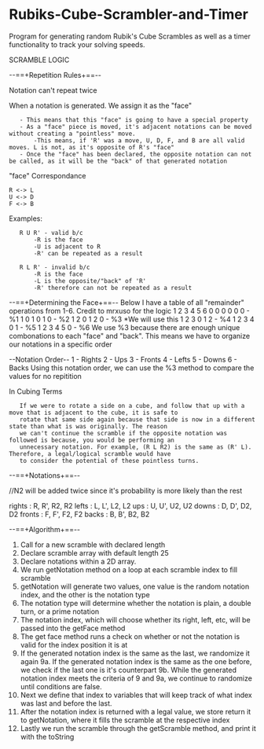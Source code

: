 # Rubiks-Cube-Scrambler-and-Timer
Program for generating random Rubik's Cube Scrambles as well as a timer functionality to track your solving speeds.

SCRAMBLE LOGIC

 --==+Repetition Rules+==--
 
 Notation can't repeat twice
  
 When a notation is generated. We assign it as the "face"
 
       - This means that this "face" is going to have a special property
       - As a "face" piece is moved, it's adjacent notations can be moved without creating a "pointless" move.
           -This means, if 'R' was a move, U, D, F, and B are all valid moves. L is not, as it's opposite of R's "face"
       - Once the "face" has been declared, the opposite notation can not be called, as it will be the "back" of that generated notation 
  
   "face" Correspondance
   
    R <-> L
    U <-> D
    F <-> B
  
  Examples:
  
       R U R' - valid b/c
           -R is the face
           -U is adjacent to R
           -R' can be repeated as a result
  
       R L R' - invalid b/c
           -R is the face
           -L is the opposite/"back" of 'R'
           -R' therefore can not be repeated as a result
  
  --==+Determining the Face+==--
  Below I have a table of all "remainder" operations from 1-6. Credit to mrxuso for the logic
  1 2 3 4 5 6
  0 0 0 0 0 0 - %1
  1 0 1 0 1 0 - %2
  1 2 0 1 2 0 - %3 *We will use this
  1 2 3 0 1 2 - %4
  1 2 3 4 0 1 - %5
  1 2 3 4 5 0 - %6
  We use %3 because there are enough unique combonations to each "face" and "back".
  This means we have to organize our notations in a specific order
  
  --Notation Order--
       1 - Rights
       2 - Ups
       3 - Fronts
       4 - Lefts
       5 - Downs
       6 - Backs
  Using this notation order, we can use the %3 method to compare the values for no repitition 
  
  In Cubing Terms
  
       If we were to rotate a side on a cube, and follow that up with a move that is adjacent to the cube, it is safe to
       rotate that same side again because that side is now in a different state than what is was originally. The reason
       we can't continue the scramble if the opposite notation was followed is because, you would be performing an
       unnecessary notation. For example, (R L R2) is the same as (R' L). Therefore, a legal/logical scramble would have
       to consider the potential of these pointless turns.
  
  --==+Notations+==--
  
   //N2 will be added twice since it's probability is more likely than the rest
   
   rights : R, R', R2, R2
   lefts : L, L', L2, L2
   ups : U, U', U2, U2
   downs : D, D', D2, D2
   fronts : F, F', F2, F2
   backs : B, B', B2, B2
  
  
  --==+Algorithm+==--
  
  1. Call for a new scramble with declared length
  2. Declare scramble array with default length 25
  3. Declare notations within a 2D array.
  4. We run getNotation method on a loop at each scramble index to fill scramble
  5. getNotation will generate two values, one value is the random notation index, and the other is the notation type
  6. The notation type will determine whether the notation is plain, a double turn, or a prime notation
  7. The notation index, which will choose whether its right, left, etc, will be passed into the getFace method
  8. The get face method runs a check on whether or not the notation is valid for the index position it is at
  9. If the generated notation index is the same as the last, we randomize it again
   9a. If the generated notation index is the same as the one before, we check if the last one is it's counterpart
   9b. While the generated notation index meets the criteria of 9 and 9a, we continue to randomize until conditions are false.
  10. Next we define that index to variables that will keep track of what index was last and before the last.
  11. After the notation index is returned with a legal value, we store return it to getNotation, where it fills the scramble at the respective index
  12. Lastly we run the scramble through the getScramble method, and print it with the toString
